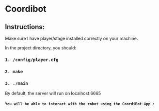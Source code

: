# Coordibot

## Instructions:


Make sure I have player/stage installed correctly on your machine.

In the project directory, you should:

### `1. /config/player.cfg`

### `2. make`

### `3. ./main`

By default, the server will run on localhost:6665

#### `You will be able to interact with the robot using the CoordiBot-App : `





